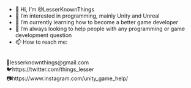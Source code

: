 - 👋 Hi, I’m @LesserKnownThings
- 👀 I’m interested in programming, mainly Unity and Unreal
- 🌱 I’m currently learning how to become a better game developer
- 💞️ I’m always looking to help people with any programming or game development question
- 📫 How to reach me:
<br>
📧lesserknownthings@gmail.com
<br>
🐦https://twitter.com/things_lesser
<br>
📷https://www.instagram.com/unity_game_help/


<!---
LesserKnownThings/LesserKnownThings is a ✨ special ✨ repository because its `README.md` (this file) appears on your GitHub profile.
You can click the Preview link to take a look at your changes.
--->
